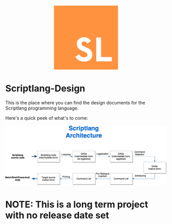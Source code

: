 <p align="center"><img src="General/Resources/Logos/logo1/logo1_200x200.png"></p>

# Scriptlang-Design
This is the place where you can find the design documents for the Scriptlang programming language.

Here's a quick peek of what's to come:

![Scriptlang Architecture](General/Scriptlang_Design_Architecture.png)


# NOTE: This is a long term project with no release date set  

